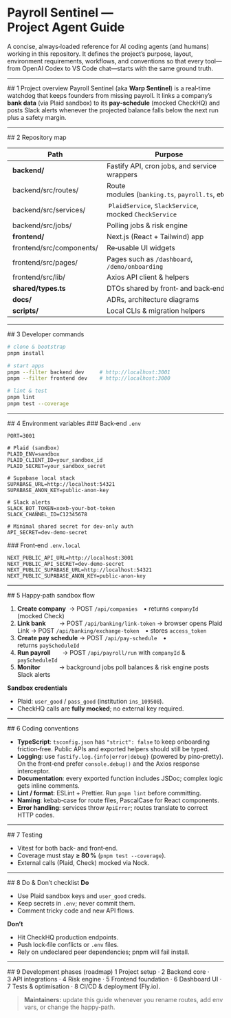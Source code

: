 # Payroll Sentinel — Project Agent Guide

A concise, always‑loaded reference for AI coding agents (and humans) working in this repository. It defines the project’s purpose, layout, environment requirements, workflows, and conventions so that every tool—from OpenAI Codex to VS Code chat—starts with the same ground truth.

---

\## 1 Project overview
Payroll Sentinel (aka **Warp Sentinel**) is a real‑time watchdog that keeps founders from missing payroll. It links a company’s **bank data** (via Plaid sandbox) to its **pay‑schedule** (mocked CheckHQ) and posts Slack alerts whenever the projected balance falls below the next run plus a safety margin.

---

\## 2 Repository map

|  Path                      |  Purpose                                               |
| -------------------------- | ------------------------------------------------------ |
|  **backend/**              | Fastify API, cron jobs, and service wrappers           |
|  backend/src/routes/       | Route modules (`banking.ts`, `payroll.ts`, etc.)       |
|  backend/src/services/     |  `PlaidService`, `SlackService`, mocked `CheckService` |
|  backend/src/jobs/         | Polling jobs & risk engine                             |
|  **frontend/**             | Next.js (React + Tailwind) app                         |
|  frontend/src/components/  | Re‑usable UI widgets                                   |
|  frontend/src/pages/       | Pages such as `/dashboard`, `/demo/onboarding`         |
|  frontend/src/lib/         | Axios API client & helpers                             |
|  **shared/types.ts**       | DTOs shared by front‑ and back‑end                     |
|  **docs/**                 | ADRs, architecture diagrams                            |
|  **scripts/**              | Local CLIs & migration helpers                         |

---

\## 3 Developer commands

```bash
# clone & bootstrap
pnpm install

# start apps
pnpm --filter backend dev     # http://localhost:3001
pnpm --filter frontend dev    # http://localhost:3000

# lint & test
pnpm lint
pnpm test --coverage
```

---

\## 4 Environment variables
\### Back‑end `.env`

```
PORT=3001

# Plaid (sandbox)
PLAID_ENV=sandbox
PLAID_CLIENT_ID=your_sandbox_id
PLAID_SECRET=your_sandbox_secret

# Supabase local stack
SUPABASE_URL=http://localhost:54321
SUPABASE_ANON_KEY=public-anon-key

# Slack alerts
SLACK_BOT_TOKEN=xoxb-your-bot-token
SLACK_CHANNEL_ID=C12345678

# Minimal shared secret for dev‑only auth
API_SECRET=dev-demo-secret
```

\### Front‑end `.env.local`

```
NEXT_PUBLIC_API_URL=http://localhost:3001
NEXT_PUBLIC_API_SECRET=dev-demo-secret
NEXT_PUBLIC_SUPABASE_URL=http://localhost:54321
NEXT_PUBLIC_SUPABASE_ANON_KEY=public-anon-key
```

---

\## 5 Happy‑path sandbox flow

1. **Create company**  → POST `/api/companies` • returns `companyId` (mocked Check)
2. **Link bank**        → POST `/api/banking/link-token` → browser opens Plaid Link → POST `/api/banking/exchange-token` • stores `access_token`
3. **Create pay schedule** → POST `/api/pay-schedule` • returns `payScheduleId`
4. **Run payroll**       → POST `/api/payroll/run` with `companyId` & `payScheduleId`
5. **Monitor**           → background jobs poll balances & risk engine posts Slack alerts

**Sandbox credentials**

* Plaid: `user_good` / `pass_good` (institution `ins_109508`).
* CheckHQ calls are **fully mocked**; no external key required.

---

\## 6 Coding conventions

* **TypeScript**: `tsconfig.json` has `"strict": false` to keep onboarding friction‑free. Public APIs and exported helpers should still be typed.
* **Logging**: use `fastify.log.{info|error|debug}` (powered by pino‑pretty). On the front‑end prefer `console.debug()` and the Axios response interceptor.
* **Documentation**: every exported function includes JSDoc; complex logic gets inline comments.
* **Lint / format**: ESLint + Prettier. Run `pnpm lint` before committing.
* **Naming**: kebab‑case for route files, PascalCase for React components.
* **Error handling**: services throw `ApiError`; routes translate to correct HTTP codes.

---

\## 7 Testing

* Vitest for both back‑ and front‑end.
* Coverage must stay **≥ 80 %** (`pnpm test --coverage`).
* External calls (Plaid, Check) mocked via Nock.

---

\## 8 Do & Don’t checklist
**Do**

* Use Plaid sandbox keys and `user_good` creds.
* Keep secrets in `.env`; never commit them.
* Comment tricky code and new API flows.

**Don’t**

* Hit CheckHQ production endpoints.
* Push lock‑file conflicts or `.env` files.
* Rely on undeclared peer dependencies; pnpm will fail install.

---

\## 9 Development phases (roadmap)
1 Project setup · 2 Backend core · 3 API integrations · 4 Risk engine · 5 Frontend foundation · 6 Dashboard UI · 7 Tests & optimisation · 8 CI/CD & deployment (Fly.io).

> **Maintainers:** update this guide whenever you rename routes, add env vars, or change the happy‑path.
